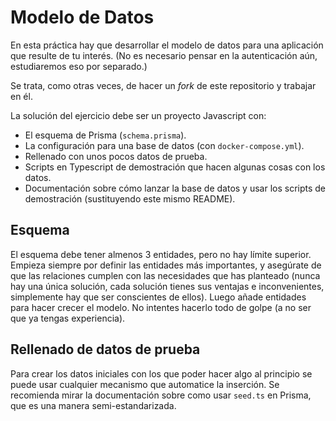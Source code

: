 # Modelo de Datos

En esta práctica hay que desarrollar el modelo de datos para una aplicación que resulte de tu interés. (No es necesario pensar en la autenticación aún, estudiaremos eso por separado.)

Se trata, como otras veces, de hacer un _fork_ de este repositorio y trabajar en él.

La solución del ejercicio debe ser un proyecto Javascript con:
- El esquema de Prisma (`schema.prisma`).
- La configuración para una base de datos (con `docker-compose.yml`).
- Rellenado con unos pocos datos de prueba.
- Scripts en Typescript de demostración que hacen algunas cosas con los datos.
- Documentación sobre cómo lanzar la base de datos y usar los scripts de demostración (sustituyendo este mismo README).

## Esquema

El esquema debe tener almenos 3 entidades, pero no hay límite superior. Empieza siempre por definir las entidades más importantes, y asegúrate de que las relaciones cumplen con las necesidades que has planteado (nunca hay una única solución, cada solución tienes sus ventajas e inconvenientes, simplemente hay que ser conscientes de ellos). Luego añade entidades para hacer crecer el modelo. No intentes hacerlo todo de golpe (a no ser que ya tengas experiencia).

## Rellenado de datos de prueba

Para crear los datos iniciales con los que poder hacer algo al principio se puede usar cualquier mecanismo que automatice la inserción. Se recomienda mirar la documentación sobre como usar `seed.ts` en Prisma, que es una manera semi-estandarizada.
